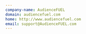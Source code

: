 ```yaml
---
company-name: AudienceFUEL
domain: audiencefuel.com
home: http://www.audiencefuel.com
email: support@AudienceFUEL.com
---
```




